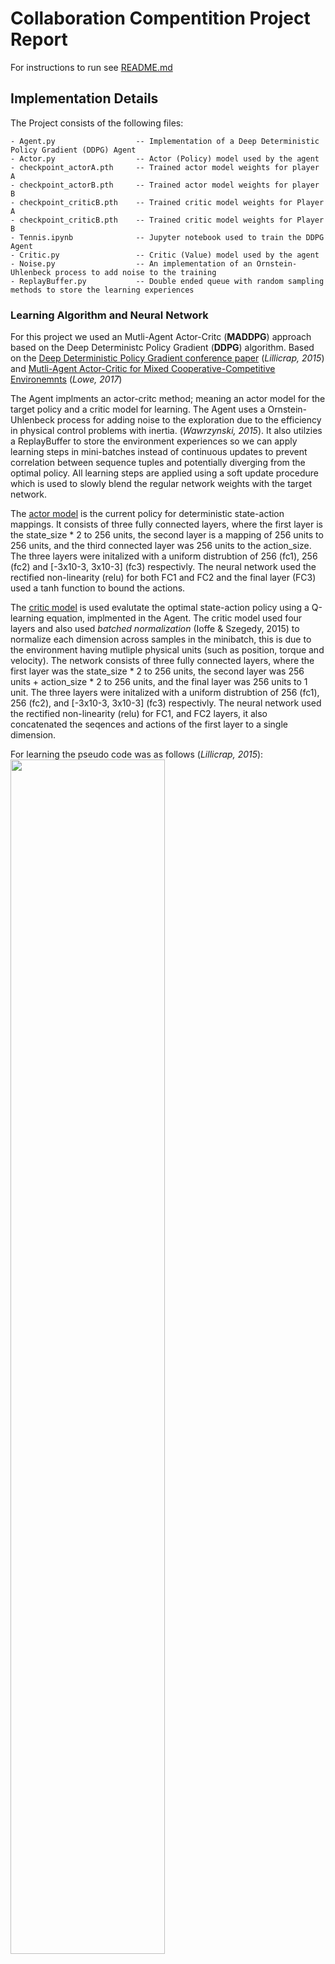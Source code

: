# Collaboration Compentition Project Report

For instructions to run see [README.md](./README.md)

## Implementation Details

The Project consists of the following files:

    - Agent.py                  -- Implementation of a Deep Deterministic Policy Gradient (DDPG) Agent
    - Actor.py                  -- Actor (Policy) model used by the agent
    - checkpoint_actorA.pth     -- Trained actor model weights for player A
    - checkpoint_actorB.pth     -- Trained actor model weights for player B
    - checkpoint_criticB.pth    -- Trained critic model weights for Player A
    - checkpoint_criticB.pth    -- Trained critic model weights for Player B
    - Tennis.ipynb              -- Jupyter notebook used to train the DDPG Agent  
    - Critic.py                 -- Critic (Value) model used by the agent 
    - Noise.py                  -- An implementation of an Ornstein-Uhlenbeck process to add noise to the training
    - ReplayBuffer.py           -- Double ended queue with random sampling methods to store the learning experiences

### Learning Algorithm and Neural Network

For this project we used an Mutli-Agent Actor-Critc (**MADDPG**) approach based on the Deep Deterministc Policy Gradient (**DDPG**) algorithm. Based on the [Deep Deterministic Policy Gradient conference paper](https://arxiv.org/pdf/1509.02971.pdf) (*Lillicrap, 2015*) and [Mutli-Agent Actor-Critic for Mixed Cooperative-Competitive Environemnts](https://papers.nips.cc/paper/2017/file/68a9750337a418a86fe06c1991a1d64c-Paper.pdf) (*Lowe, 2017*)

The Agent implments an actor-critc method; meaning an actor model for the target policy and a critic model for learning. The Agent uses a Ornstein-Uhlenbeck process for adding noise to the exploration due to the efficiency in physical control problems with inertia. (*Wawrzynski, 2015*). It also utilzies a ReplayBuffer to store the environment experiences so we can apply learning steps in mini-batches instead of continuous updates to prevent correlation between sequence tuples and potentially diverging from the optimal policy. All learning steps are applied using a soft update procedure which is used to slowly blend the regular network weights with the target network. 

The [actor model](./Actor.py) is the current policy for deterministic state-action mappings. It consists of three fully connected layers, where the first layer is the state_size * 2 to 256 units, the second layer is a mapping of 256 units to 256 units, and the third connected layer was 256 units to the action_size. The three layers were initalized with a uniform distrubtion of 256 (fc1), 256 (fc2) and [-3x10-3, 3x10-3] (fc3) respectivly. The neural network used the rectified non-linearity (relu) for both FC1 and FC2 and the final layer (FC3) used a tanh function to bound the actions. 


The [critic model](./Critic.py) is used evalutate the optimal state-action policy using a Q-learning equation, implmented in the Agent. The critic model used four layers and also used *batched normalization* (Ioffe & Szegedy, 2015) to normalize each dimension across samples in the minibatch, this is due to the environment having mutliple physical units (such as position, torque and velocity). The network consists of three fully connected layers, where the first layer was the state_size * 2 to 256 units, the second layer was 256 units + action_size * 2 to 256 units,  and the final layer was 256 units to 1 unit. The three layers were initalized with a uniform distrubtion of 256 (fc1), 256 (fc2), and [-3x10-3, 3x10-3] (fc3) respectivly. The neural network used the rectified non-linearity (relu) for FC1, and FC2 layers, it also concatenated the seqences and actions of the first layer to a single dimension. 

For learning the pseudo code was as follows (*Lillicrap, 2015*):
<img src="images/DDGP_Algorithm.png" width="70%" />

Our implementation used two of the above defined agents with a shared replay buffer based on the Multi-Agent Decentralized Actor (Lowe, 2017):
<img src="images/multi-agent_fig1.png" width="50%" />


The implementation of the pesudo code in the [Tennis.ipynb](./Continuous_Control.ipynb) starts by initializing two agents.

```
memory = ReplayBuffer(action_size, seed=0)                                 # Shared memory buffer
agentA = Agent(state_size, action_size, memory, 0)                         # instance of first agent
agentB = Agent(state_size, action_size, memory, 1)                         # instance of second agent
```

The agent then intializes the actor and critic networks as defined above, as well as a single shared ReplayBuffer.
We then set up a iterative loop of a maximum of 5000 episodes and initialize a deque of 100 samples (The solved condition is if the mean score of the last 100 episodes were greater than 0.5). 

For each episode it will reset the environment, obtain the initial state and begin interacting for with the Tennis environment. For every timestep t, the both agents get the associated action given the state, applying noise to each action while it is learning. They then takes the given actions and each applies it to the environment, retrieving the next states, actions values and if the environment is done. It then applies the step function to the agents for performing the soft updates. First it updates the shared replay buffer with the experience and then if the number of runs matches the batch update, it will pull a random sampling from the replay buffer, apply the actions, states to the actor and critic networks and then apply experience as a soft update to both models. 
```
actionA = agentA.get_action(states, add_noise=True)                 # Get the agent action, add noise to improve learning
actionB = agentB.get_action(states, add_noise=True)                 # Get the agent action, add noise to improve learning
actions = np.concatenate((actionA, actionB), axis=0).flatten()      # Combine agent actions
env_info = env.step(actions)[brain_name]                            # send all actions to tne environment

next_states = np.reshape(env_info.vector_observations, (1, -1))     # get next state per agent
rewards = env_info.rewards                                          # get reward for per agent
dones = env_info.local_done                                         # see if episode finished
agentA.step(states, actions, rewards[0], next_states, dones[0], t)  # Train the agent
agentB.step(states, actions, rewards[1], next_states, dones[1], t)  # Train the agent
```

If the environment is solved then it will exit the loop and save the target actor and critic models for both angents and plot the rewards over time.

### Hyper Parameters
|Parameter| Value|
--- | --- |
Epsilon start | 1.0 |
Epsilon Discount Factor | 0.99 |
Noise Discount Factor | 1e-6 |
Soft Update Rate Actor | 1e-3 |
Soft Update Rate Critic | 1e-3 |
Interpolation param (τ) | 1e-3 |

### ReplayBuffer Hyper Parameters
|Parameter| Value|
--- | --- |
Replay buffer size | 1e6 |
Batch size | 128 |

### Noise Hyper Parameters
|Parameter| Value|
--- | --- |
θ | 0.15 |
σ | 0.2 |

## Plot
 The figure below is the plot of the rewards over runs during the training episodes

<img src="Images/table-tennis.PNG"/>

> * [Episode 100]	Average Score (Last 100 episodes): 0.0250
> * ...
> * [Episode 1200]	Average Score (Last 100 episodes): 0.1959
> * ...
> * [Episode 2200]	Average Score (Last 100 episodes): 0.2150
> * [Episode 2300]	Average Score (Last 100 episodes): 0.3880
> * ...
> * [Episode 2828]	Average Score (Last 100 episodes): 0.5150

Solved in 2827 episodes!	Average Score (Last 100 episodes)=0.5150
 
## Future work

Future improvements could be made by expanding the implementation of the MADDPG algorithm to include the Optional Soccer environment which is more difficult and more agents to deal with, including two goalies and two scoring agents. 
 
Another improvement could be using policy ensemble to keep the policies more robust in case we replace one of our agents with a differently trained one. We could change up the sub-policy at every episode and maintain a different replay buffer per sub-policy. 

## References
Lowe, Wu, Mordatch. Multi-Agent Actor-Critic for Mixed Cooperative-Competitive Environments. 31st Conference on Neural Information Processing Systems, 2015.

Wawrzynski, Paweł. Control policy with autocorrelated noise in reinforcement learning for robotics.
International Journal of Machine Learning and Computing, 5:91–95, 2015.

Continuous Control With Deep Reinforcement Learning. Lillicrap, Hunt, Pritzel, Heess, Erez, Tassa, Silver, and Wierstra. eprint arXiv, 2015

Ioffe, Sergey and Szegedy, Christian. Batch normalization: Accelerating deep network training by
reducing internal covariate shift. arXiv preprint arXiv:1502.03167, 2015.